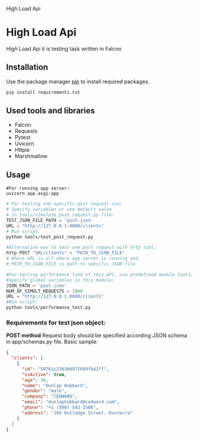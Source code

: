 High Load Api

# High Load Api

High Load Api it is testing task written in Falcon

## Installation

Use the package manager [pip](https://pip.pypa.io/en/stable/) to install required packages.

```bash
pip install requirements.txt
```

## Used tools and libraries

- Falcon
- Requests
- Pytest
- Uvicorn
- Httpie
- Marshmallow

## Usage

```shell
#For running app server:
uvicorn app.asgi:app
```

```python
# For testing one specific post request run:
# Specify variables or use default value 
# in tools/simulate_post_request.py file:
TEST_JSON_FILE_PATH = 'post.json'
URL = "http://127.0.0.1:8000/clients"
# Run script:
python tools/test_post_request.py

#Alternative way to test one post request with http tool:
http POST "URL/clients" < "PATH_TO_JSON_FILE"
# Where URL is url where app server is running and 
# PATH_TO_JSON_FILE is path to specific JSON file

#For testing performance load of this API, use predefined module tools/simulate_post_request.py
#Specify global variables in this module:
JSON_PATH = 'post.json'
NUM_OF_SIMULT_REQUESTS = 1000
URL = "http://127.0.0.1:8000/clients"
#Run script:
python tools/performance_test.py
```

### Requirements for test json object:
**POST method**
Request body should be specified according JSON schema in app/schemas.py file.
Basic sample:
```json
{
  "clients": [
    {
      "id": "59761c23b30d971669fb42ff",
      "isActive": true,
      "age": 36,
      "name": "Dunlap Hubbard",
      "gender": "male",
      "company": "CEDWARD",
      "email": "dunlaphubbard@cedward.com",
      "phone": "+1 (890) 543-2508",
      "address": "169 Rutledge Street, Konterra"
    }
  ]
}
```

